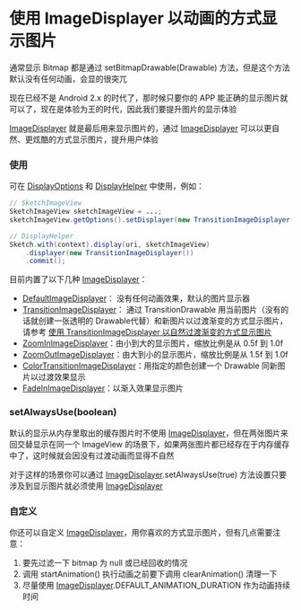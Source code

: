 # 使用 ImageDisplayer 以动画的方式显示图片

通常显示 Bitmap 都是通过 setBitmapDrawable(Drawable) 方法，但是这个方法默认没有任何动画，会显的很突兀

现在已经不是 Android 2.x 的时代了，那时候只要你的 APP 能正确的显示图片就可以了，现在是体验为王的时代，因此我们要提升图片的显示体验

[ImageDisplayer] 就是最后用来显示图片的，通过 [ImageDisplayer] 可以以更自然、更炫酷的方式显示图片，提升用户体验

### 使用

可在 [DisplayOptions] 和 [DisplayHelper] 中使用，例如：

```java
// SketchImageView
SketchImageView sketchImageView = ...;
sketchImageView.getOptions().setDisplayer(new TransitionImageDisplayer());

// DisplayHelper
Sketch.with(context).display(uri, sketchImageView)
    .displayer(new TransitionImageDisplayer())
    .commit();
```

目前内置了以下几种 [ImageDisplayer]：

* [DefaultImageDisplayer]： 没有任何动画效果，默认的图片显示器
* [TransitionImageDisplayer]： 通过 TransitionDrawable 用当前图片（没有的话就创建一张透明的 Drawable代替）和新图片以过渡渐变的方式显示图片，请参考 [使用 TransitionImageDisplayer 以自然过渡渐变的方式显示图片](transition_image_displayer.md)
* [ZoomInImageDisplayer]：由小到大的显示图片，缩放比例是从 0.5f 到 1.0f
* [ZoomOutImageDisplayer]：由大到小的显示图片，缩放比例是从 1.5f 到 1.0f
* [ColorTransitionImageDisplayer]：用指定的颜色创建一个 Drawable 同新图片以过渡效果显示
* [FadeInImageDisplayer]：以渐入效果显示图片

### setAlwaysUse(boolean)

默认的显示从内存里取出的缓存图片时不使用 [ImageDisplayer]，但在两张图片来回交替显示在同一个 ImageView 的场景下，如果两张图片都已经存在于内存缓存中了，这时候就会因没有过渡动画而显得不自然

对于这样的场景你可以通过 [ImageDisplayer].setAlwaysUse(true) 方法设置只要涉及到显示图片就必须使用 [ImageDisplayer]

### 自定义

你还可以自定义 [ImageDisplayer]，用你喜欢的方式显示图片，但有几点需要注意：

1. 要先过滤一下 bitmap 为 null 或已经回收的情况
2. 调用 startAnimation() 执行动画之前要下调用 clearAnimation() 清理一下
3. 尽量使用 [ImageDisplayer].DEFAULT_ANIMATION_DURATION 作为动画持续时间

[ImageDisplayer]: ../../sketch/src/main/java/me/panpf/sketch/display/ImageDisplayer.java
[DefaultImageDisplayer]: ../../sketch/src/main/java/me/panpf/sketch/display/DefaultImageDisplayer.java
[TransitionImageDisplayer]: ../../sketch/src/main/java/me/panpf/sketch/display/TransitionImageDisplayer.java
[ZoomInImageDisplayer]: ../../sketch/src/main/java/me/panpf/sketch/display/ZoomInImageDisplayer.java
[ZoomOutImageDisplayer]: ../../sketch/src/main/java/me/panpf/sketch/display/ZoomOutImageDisplayer.java
[ColorTransitionImageDisplayer]: ../../sketch/src/main/java/me/panpf/sketch/display/ColorTransitionImageDisplayer.java
[FadeInImageDisplayer]: ../../sketch/src/main/java/me/panpf/sketch/display/FadeInImageDisplayer.java
[transition_image_displayer]: transition_image_displayer.md
[LoadOptions]: ../../sketch/src/main/java/me/panpf/sketch/request/LoadOptions.java
[DisplayOptions]: ../../sketch/src/main/java/me/panpf/sketch/request/DisplayOptions.java
[LoadHelper]: ../../sketch/src/main/java/me/panpf/sketch/request/LoadHelper.java
[DisplayHelper]: ../../sketch/src/main/java/me/panpf/sketch/request/DisplayHelper.java
